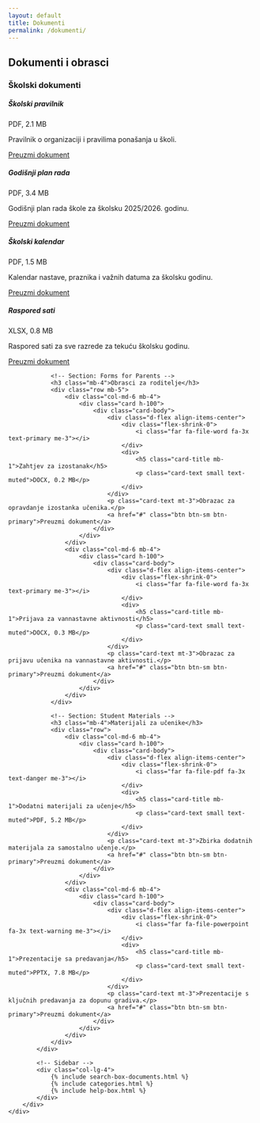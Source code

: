 ```yaml
---
layout: default
title: Dokumenti
permalink: /dokumenti/
---
```


<!-- Page Banner -->
<div class="page-banner bg-primary py-4">
    <div class="container">
        <div class="row">
            <div class="col-12 text-center">
                <h2 class="text-white mb-0">Dokumenti i obrasci</h2>
            </div>
        </div>
    </div>
</div>

<!-- Documents Content -->
<div class="main-content py-5">
    <div class="container">
        <div class="row">
            <!-- Main Content Area -->
            <div class="col-lg-8">
                <!-- Section: School Documents -->
                <h3 class="mb-4">Školski dokumenti</h3>
                <div class="row mb-5">
                    <div class="col-md-6 mb-4">
                        <div class="card h-100">
                            <div class="card-body">
                                <div class="d-flex align-items-center">
                                    <div class="flex-shrink-0">
                                        <i class="far fa-file-pdf fa-3x text-danger me-3"></i>
                                    </div>
                                    <div>
                                        <h5 class="card-title mb-1">Školski pravilnik</h5>
                                        <p class="card-text small text-muted">PDF, 2.1 MB</p>
                                    </div>
                                </div>
                                <p class="card-text mt-3">Pravilnik o organizaciji i pravilima ponašanja u školi.</p>
                                <a href="#" class="btn btn-sm btn-primary">Preuzmi dokument</a>
                            </div>
                        </div>
                    </div>
                    <div class="col-md-6 mb-4">
                        <div class="card h-100">
                            <div class="card-body">
                                <div class="d-flex align-items-center">
                                    <div class="flex-shrink-0">
                                        <i class="far fa-file-alt fa-3x text-primary me-3"></i>
                                    </div>
                                    <div>
                                        <h5 class="card-title mb-1">Godišnji plan rada</h5>
                                        <p class="card-text small text-muted">PDF, 3.4 MB</p>
                                    </div>
                                </div>
                                <p class="card-text mt-3">Godišnji plan rada škole za školsku 2025/2026. godinu.</p>
                                <a href="#" class="btn btn-sm btn-primary">Preuzmi dokument</a>
                            </div>
                        </div>
                    </div>
                    <div class="col-md-6 mb-4">
                        <div class="card h-100">
                            <div class="card-body">
                                <div class="d-flex align-items-center">
                                    <div class="flex-shrink-0">
                                        <i class="far fa-file-alt fa-3x text-info me-3"></i>
                                    </div>
                                    <div>
                                        <h5 class="card-title mb-1">Školski kalendar</h5>
                                        <p class="card-text small text-muted">PDF, 1.5 MB</p>
                                    </div>
                                </div>
                                <p class="card-text mt-3">Kalendar nastave, praznika i važnih datuma za školsku godinu.</p>
                                <a href="#" class="btn btn-sm btn-primary">Preuzmi dokument</a>
                            </div>
                        </div>
                    </div>
                    <div class="col-md-6 mb-4">
                        <div class="card h-100">
                            <div class="card-body">
                                <div class="d-flex align-items-center">
                                    <div class="flex-shrink-0">
                                        <i class="far fa-file-excel fa-3x text-success me-3"></i>
                                    </div>
                                    <div>
                                        <h5 class="card-title mb-1">Raspored sati</h5>
                                        <p class="card-text small text-muted">XLSX, 0.8 MB</p>
                                    </div>
                                </div>
                                <p class="card-text mt-3">Raspored sati za sve razrede za tekuću školsku godinu.</p>
                                <a href="#" class="btn btn-sm btn-primary">Preuzmi dokument</a>
                            </div>
                        </div>
                    </div>
                </div>
                
                <!-- Section: Forms for Parents -->
                <h3 class="mb-4">Obrasci za roditelje</h3>
                <div class="row mb-5">
                    <div class="col-md-6 mb-4">
                        <div class="card h-100">
                            <div class="card-body">
                                <div class="d-flex align-items-center">
                                    <div class="flex-shrink-0">
                                        <i class="far fa-file-word fa-3x text-primary me-3"></i>
                                    </div>
                                    <div>
                                        <h5 class="card-title mb-1">Zahtjev za izostanak</h5>
                                        <p class="card-text small text-muted">DOCX, 0.2 MB</p>
                                    </div>
                                </div>
                                <p class="card-text mt-3">Obrazac za opravdanje izostanka učenika.</p>
                                <a href="#" class="btn btn-sm btn-primary">Preuzmi dokument</a>
                            </div>
                        </div>
                    </div>
                    <div class="col-md-6 mb-4">
                        <div class="card h-100">
                            <div class="card-body">
                                <div class="d-flex align-items-center">
                                    <div class="flex-shrink-0">
                                        <i class="far fa-file-word fa-3x text-primary me-3"></i>
                                    </div>
                                    <div>
                                        <h5 class="card-title mb-1">Prijava za vannastavne aktivnosti</h5>
                                        <p class="card-text small text-muted">DOCX, 0.3 MB</p>
                                    </div>
                                </div>
                                <p class="card-text mt-3">Obrazac za prijavu učenika na vannastavne aktivnosti.</p>
                                <a href="#" class="btn btn-sm btn-primary">Preuzmi dokument</a>
                            </div>
                        </div>
                    </div>
                </div>
                
                <!-- Section: Student Materials -->
                <h3 class="mb-4">Materijali za učenike</h3>
                <div class="row">
                    <div class="col-md-6 mb-4">
                        <div class="card h-100">
                            <div class="card-body">
                                <div class="d-flex align-items-center">
                                    <div class="flex-shrink-0">
                                        <i class="far fa-file-pdf fa-3x text-danger me-3"></i>
                                    </div>
                                    <div>
                                        <h5 class="card-title mb-1">Dodatni materijali za učenje</h5>
                                        <p class="card-text small text-muted">PDF, 5.2 MB</p>
                                    </div>
                                </div>
                                <p class="card-text mt-3">Zbirka dodatnih materijala za samostalno učenje.</p>
                                <a href="#" class="btn btn-sm btn-primary">Preuzmi dokument</a>
                            </div>
                        </div>
                    </div>
                    <div class="col-md-6 mb-4">
                        <div class="card h-100">
                            <div class="card-body">
                                <div class="d-flex align-items-center">
                                    <div class="flex-shrink-0">
                                        <i class="far fa-file-powerpoint fa-3x text-warning me-3"></i>
                                    </div>
                                    <div>
                                        <h5 class="card-title mb-1">Prezentacije sa predavanja</h5>
                                        <p class="card-text small text-muted">PPTX, 7.8 MB</p>
                                    </div>
                                </div>
                                <p class="card-text mt-3">Prezentacije s ključnih predavanja za dopunu gradiva.</p>
                                <a href="#" class="btn btn-sm btn-primary">Preuzmi dokument</a>
                            </div>
                        </div>
                    </div>
                </div>
            </div>

            <!-- Sidebar -->
            <div class="col-lg-4">
                {% include search-box-documents.html %}
                {% include categories.html %}
                {% include help-box.html %}
            </div>
        </div>
    </div>

</div>
